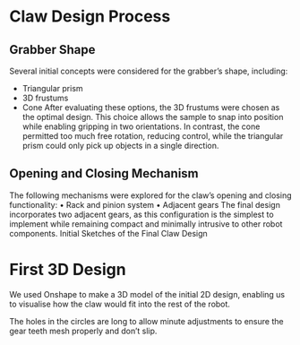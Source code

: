 # Claw Design Process
## Grabber Shape
Several initial concepts were considered for the grabber’s shape, including:
- Triangular prism
- 3D frustums
- Cone
After evaluating these options, the 3D frustums were chosen as the optimal design. This choice allows the sample to snap into position while enabling gripping in two orientations. In contrast, the cone permitted too much free rotation, reducing control, while the triangular prism could only pick up objects in a single direction.

## Opening and Closing Mechanism
The following mechanisms were explored for the claw’s opening and closing functionality:
•	Rack and pinion system
•	Adjacent gears
The final design incorporates two adjacent gears, as this configuration is the simplest to implement while remaining compact and minimally intrusive to other robot components.
Initial Sketches of the Final Claw Design

# First 3D Design
We used Onshape to make a 3D model of the initial 2D design, enabling us to visualise how the claw would fit into the rest of the robot.

The holes in the circles are long to allow minute adjustments to ensure the gear teeth mesh properly and don’t slip. 
